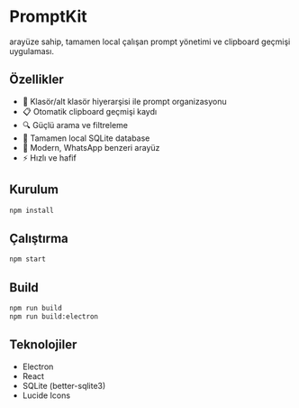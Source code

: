 # PromptKit

 arayüze sahip, tamamen local çalışan prompt yönetimi ve clipboard geçmişi uygulaması.

## Özellikler

- 📁 Klasör/alt klasör hiyerarşisi ile prompt organizasyonu
- 📋 Otomatik clipboard geçmişi kaydı
- 🔍 Güçlü arama ve filtreleme
- 💾 Tamamen local SQLite database
- 🎨 Modern, WhatsApp benzeri arayüz
- ⚡ Hızlı ve hafif

## Kurulum

```bash
npm install
```

## Çalıştırma

```bash
npm start
```

## Build

```bash
npm run build
npm run build:electron
```

## Teknolojiler

- Electron
- React
- SQLite (better-sqlite3)
- Lucide Icons
